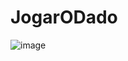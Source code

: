 # JogarODado

![image](https://user-images.githubusercontent.com/58176211/229198087-dbb5d0ae-fa8c-428b-b1de-4a94ef3042e8.png)
